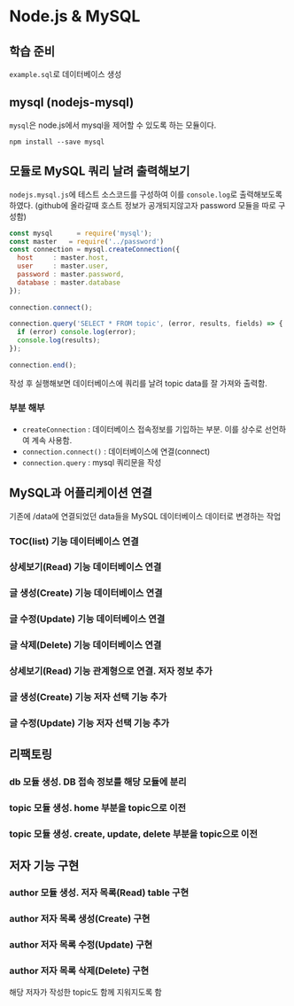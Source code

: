 # Node.js & MySQL

## 학습 준비

`example.sql`로 데이터베이스 생성

## mysql (nodejs-mysql)

`mysql`은 node.js에서 mysql을 제어할 수 있도록 하는 모듈이다.

```
npm install --save mysql
```

## 모듈로 MySQL 쿼리 날려 출력해보기

`nodejs.mysql.js`에 테스트 소스코드를 구성하여 이를 `console.log`로 출력해보도록 하였다.
(github에 올라갈때 호스트 정보가 공개되지않고자 password 모듈을 따로 구성함)


``` javascript
const mysql      = require('mysql');
const master   = require('../password')
const connection = mysql.createConnection({
  host     : master.host,
  user     : master.user,
  password : master.password,
  database : master.database
});
 
connection.connect();
 
connection.query('SELECT * FROM topic', (error, results, fields) => {
  if (error) console.log(error);
  console.log(results);
});
 
connection.end();
```

작성 후 실행해보면 데이터베이스에 쿼리를 날려 topic data를 잘 가져와 출력함.

### 부분 해부

* `createConnection` : 데이터베이스 접속정보를 기입하는 부분. 이를 상수로 선언하여 계속 사용함.
* `connection.connect()` : 데이터베이스에 연결(connect)
* `connection.query` : mysql 쿼리문을 작성

## MySQL과 어플리케이션 연결

기존에 /data에 연결되었던 data들을 MySQL 데이터베이스 데이터로 변경하는 작업

### TOC(list) 기능 데이터베이스 연결

### 상세보기(Read) 기능 데이터베이스 연결

### 글 생성(Create) 기능 데이터베이스 연결

### 글 수정(Update) 기능 데이터베이스 연결

### 글 삭제(Delete) 기능 데이터베이스 연결

### 상세보기(Read) 기능 관계형으로 연결. 저자 정보 추가

### 글 생성(Create) 기능 저자 선택 기능 추가

### 글 수정(Update) 기능 저자 선택 기능 추가

## 리팩토링

### db 모듈 생성. DB 접속 정보를 해당 모듈에 분리

### topic 모듈 생성. home 부분을 topic으로 이전

### topic 모듈 생성. create, update, delete 부분을 topic으로 이전

## 저자 기능 구현

### author 모듈 생성. 저자 목록(Read) table 구현

### author 저자 목록 생성(Create) 구현

### author 저자 목록 수정(Update) 구현

### author 저자 목록 삭제(Delete) 구현

해당 저자가 작성한 topic도 함께 지워지도록 함